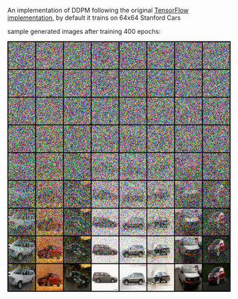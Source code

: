 An implementation of DDPM following the original [TensorFlow implementation](https://github.com/hojonathanho/diffusion),
by default it trains on 64x64 Stanford Cars

sample generated images after training 400 epochs:

![sample images](./sample.png)